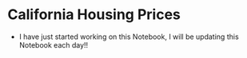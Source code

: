 # **California Housing Prices**
- I have just started working on this Notebook, I will be updating this Notebook each day!!
